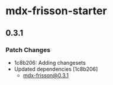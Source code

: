 # mdx-frisson-starter

## 0.3.1

### Patch Changes

- 1c8b206: Adding changesets
- Updated dependencies [1c8b206]
  - mdx-frisson@0.3.1
